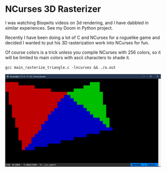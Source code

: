 # NCurses 3D Rasterizer

I was watching Bisqwits videos on 3d rendering, and I have dabbled in similar experiences. See my Doom in Python project.

Recently I have been doing a lot of C and NCurses for a roguelike game and decided I wanted to put his 3D rasterization work into NCurses for fun.

Of course colors is a trick unless you compile NCurses with 256 colors, so it will be limited to main colors with ascii characters to shade it.

`gcc main_rasterize_triangle.c -lncurses && ./a.out` 

![](https://github.com/jordansavant/ncurses_3drasterizer/raw/master/NCursesTriangles.png)
